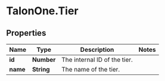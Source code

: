 # TalonOne.Tier

## Properties

Name | Type | Description | Notes
------------ | ------------- | ------------- | -------------
**id** | **Number** | The internal ID of the tier. | 
**name** | **String** | The name of the tier. | 


